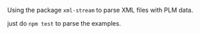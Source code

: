 Using the package `xml-stream` to parse XML files with PLM data.

just do `npm test` to parse the examples.
